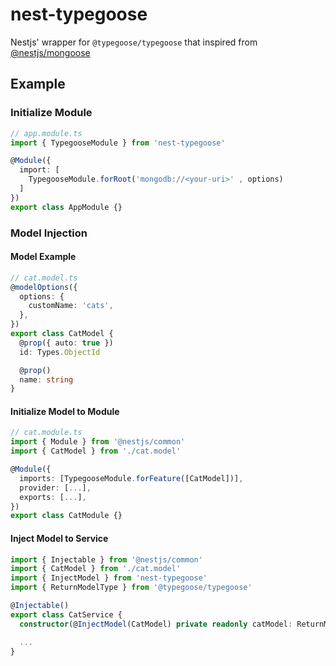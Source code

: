 # nest-typegoose
Nestjs' wrapper for `@typegoose/typegoose` that inspired from [@nestjs/mongoose](https://github.com/nestjs/mongoose)

## Example
### Initialize Module


```typescript
// app.module.ts
import { TypegooseModule } from 'nest-typegoose'

@Module({
  import: [ 
    TypegooseModule.forRoot('mongodb://<your-uri>' , options)
  ]
})
export class AppModule {}
```

### Model Injection

#### Model Example
```typescript
// cat.model.ts
@modelOptions({
  options: {
    customName: 'cats',
  },
})
export class CatModel {
  @prop({ auto: true })
  id: Types.ObjectId

  @prop()
  name: string
}
```

#### Initialize Model to Module 
```typescript
// cat.module.ts
import { Module } from '@nestjs/common'
import { CatModel } from './cat.model'

@Module({
  imports: [TypegooseModule.forFeature([CatModel])],
  provider: [...],
  exports: [...],
})
export class CatModule {}
```

#### Inject Model to Service
```typescript
import { Injectable } from '@nestjs/common'
import { CatModel } from './cat.model'
import { InjectModel } from 'nest-typegoose'
import { ReturnModelType } from '@typegoose/typegoose'

@Injectable()
export class CatService {
  constructor(@InjectModel(CatModel) private readonly catModel: ReturnModelType<typeof CatModel>) {}

  ...
}
```

```